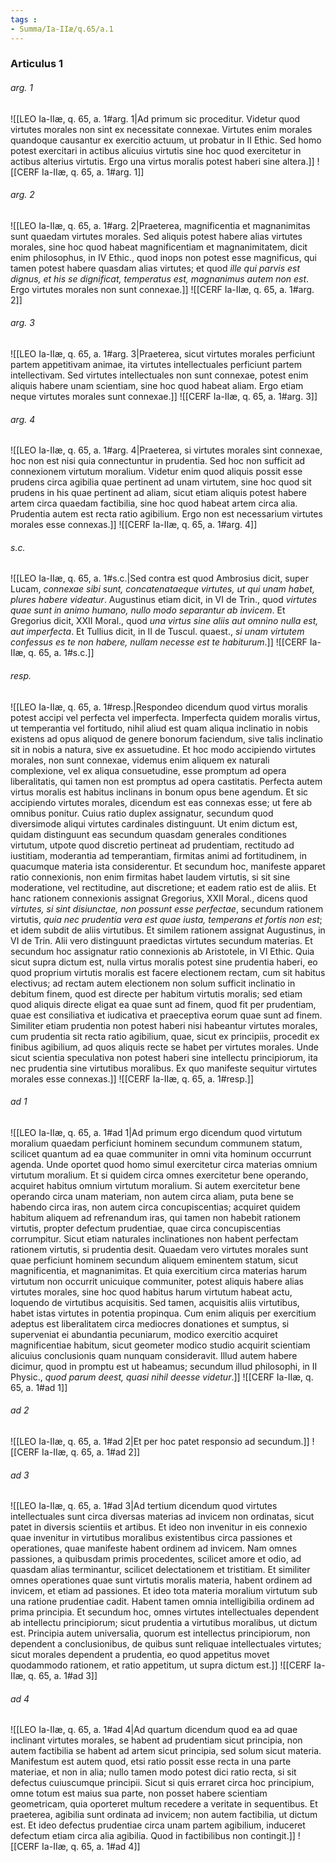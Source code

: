 ```yaml
---
tags : 
- Summa/Ia-IIæ/q.65/a.1
---
```


### Articulus 1

###### arg. 1
![[LEO Ia-IIæ, q. 65, a. 1#arg. 1|Ad primum sic proceditur. Videtur quod virtutes morales non sint ex necessitate connexae. Virtutes enim morales quandoque causantur ex exercitio actuum, ut probatur in II Ethic. Sed homo potest exercitari in actibus alicuius virtutis sine hoc quod exercitetur in actibus alterius virtutis. Ergo una virtus moralis potest haberi sine altera.]]
![[CERF Ia-IIæ, q. 65, a. 1#arg. 1]]

###### arg. 2
![[LEO Ia-IIæ, q. 65, a. 1#arg. 2|Praeterea, magnificentia et magnanimitas sunt quaedam virtutes morales. Sed aliquis potest habere alias virtutes morales, sine hoc quod habeat magnificentiam et magnanimitatem, dicit enim philosophus, in IV Ethic., quod inops non potest esse magnificus, qui tamen potest habere quasdam alias virtutes; et quod *ille qui parvis est dignus, et his se dignificat, temperatus est, magnanimus autem non est*. Ergo virtutes morales non sunt connexae.]]
![[CERF Ia-IIæ, q. 65, a. 1#arg. 2]]

###### arg. 3
![[LEO Ia-IIæ, q. 65, a. 1#arg. 3|Praeterea, sicut virtutes morales perficiunt partem appetitivam animae, ita virtutes intellectuales perficiunt partem intellectivam. Sed virtutes intellectuales non sunt connexae, potest enim aliquis habere unam scientiam, sine hoc quod habeat aliam. Ergo etiam neque virtutes morales sunt connexae.]]
![[CERF Ia-IIæ, q. 65, a. 1#arg. 3]]

###### arg. 4
![[LEO Ia-IIæ, q. 65, a. 1#arg. 4|Praeterea, si virtutes morales sint connexae, hoc non est nisi quia connectuntur in prudentia. Sed hoc non sufficit ad connexionem virtutum moralium. Videtur enim quod aliquis possit esse prudens circa agibilia quae pertinent ad unam virtutem, sine hoc quod sit prudens in his quae pertinent ad aliam, sicut etiam aliquis potest habere artem circa quaedam factibilia, sine hoc quod habeat artem circa alia. Prudentia autem est recta ratio agibilium. Ergo non est necessarium virtutes morales esse connexas.]]
![[CERF Ia-IIæ, q. 65, a. 1#arg. 4]]

###### s.c.
![[LEO Ia-IIæ, q. 65, a. 1#s.c.|Sed contra est quod Ambrosius dicit, super Lucam, *connexae sibi sunt, concatenataeque virtutes, ut qui unam habet, plures habere videatur*. Augustinus etiam dicit, in VI de Trin., quod *virtutes quae sunt in animo humano, nullo modo separantur ab invicem*. Et Gregorius dicit, XXII Moral., quod *una virtus sine aliis aut omnino nulla est, aut imperfecta*. Et Tullius dicit, in II de Tuscul. quaest., *si unam virtutem confessus es te non habere, nullam necesse est te habiturum*.]]
![[CERF Ia-IIæ, q. 65, a. 1#s.c.]]

###### resp.
![[LEO Ia-IIæ, q. 65, a. 1#resp.|Respondeo dicendum quod virtus moralis potest accipi vel perfecta vel imperfecta. Imperfecta quidem moralis virtus, ut temperantia vel fortitudo, nihil aliud est quam aliqua inclinatio in nobis existens ad opus aliquod de genere bonorum faciendum, sive talis inclinatio sit in nobis a natura, sive ex assuetudine. Et hoc modo accipiendo virtutes morales, non sunt connexae, videmus enim aliquem ex naturali complexione, vel ex aliqua consuetudine, esse promptum ad opera liberalitatis, qui tamen non est promptus ad opera castitatis. Perfecta autem virtus moralis est habitus inclinans in bonum opus bene agendum. Et sic accipiendo virtutes morales, dicendum est eas connexas esse; ut fere ab omnibus ponitur. Cuius ratio duplex assignatur, secundum quod diversimode aliqui virtutes cardinales distinguunt. Ut enim dictum est, quidam distinguunt eas secundum quasdam generales conditiones virtutum, utpote quod discretio pertineat ad prudentiam, rectitudo ad iustitiam, moderantia ad temperantiam, firmitas animi ad fortitudinem, in quacumque materia ista considerentur. Et secundum hoc, manifeste apparet ratio connexionis, non enim firmitas habet laudem virtutis, si sit sine moderatione, vel rectitudine, aut discretione; et eadem ratio est de aliis. Et hanc rationem connexionis assignat Gregorius, XXII Moral., dicens quod *virtutes, si sint disiunctae, non possunt esse perfectae*, secundum rationem virtutis, *quia nec prudentia vera est quae iusta, temperans et fortis non est*; et idem subdit de aliis virtutibus. Et similem rationem assignat Augustinus, in VI de Trin. Alii vero distinguunt praedictas virtutes secundum materias. Et secundum hoc assignatur ratio connexionis ab Aristotele, in VI Ethic. Quia sicut supra dictum est, nulla virtus moralis potest sine prudentia haberi, eo quod proprium virtutis moralis est facere electionem rectam, cum sit habitus electivus; ad rectam autem electionem non solum sufficit inclinatio in debitum finem, quod est directe per habitum virtutis moralis; sed etiam quod aliquis directe eligat ea quae sunt ad finem, quod fit per prudentiam, quae est consiliativa et iudicativa et praeceptiva eorum quae sunt ad finem. Similiter etiam prudentia non potest haberi nisi habeantur virtutes morales, cum prudentia sit recta ratio agibilium, quae, sicut ex principiis, procedit ex finibus agibilium, ad quos aliquis recte se habet per virtutes morales. Unde sicut scientia speculativa non potest haberi sine intellectu principiorum, ita nec prudentia sine virtutibus moralibus. Ex quo manifeste sequitur virtutes morales esse connexas.]]
![[CERF Ia-IIæ, q. 65, a. 1#resp.]]

###### ad 1
![[LEO Ia-IIæ, q. 65, a. 1#ad 1|Ad primum ergo dicendum quod virtutum moralium quaedam perficiunt hominem secundum communem statum, scilicet quantum ad ea quae communiter in omni vita hominum occurrunt agenda. Unde oportet quod homo simul exercitetur circa materias omnium virtutum moralium. Et si quidem circa omnes exercitetur bene operando, acquiret habitus omnium virtutum moralium. Si autem exercitetur bene operando circa unam materiam, non autem circa aliam, puta bene se habendo circa iras, non autem circa concupiscentias; acquiret quidem habitum aliquem ad refrenandum iras, qui tamen non habebit rationem virtutis, propter defectum prudentiae, quae circa concupiscentias corrumpitur. Sicut etiam naturales inclinationes non habent perfectam rationem virtutis, si prudentia desit. Quaedam vero virtutes morales sunt quae perficiunt hominem secundum aliquem eminentem statum, sicut magnificentia, et magnanimitas. Et quia exercitium circa materias harum virtutum non occurrit unicuique communiter, potest aliquis habere alias virtutes morales, sine hoc quod habitus harum virtutum habeat actu, loquendo de virtutibus acquisitis. Sed tamen, acquisitis aliis virtutibus, habet istas virtutes in potentia propinqua. Cum enim aliquis per exercitium adeptus est liberalitatem circa mediocres donationes et sumptus, si superveniat ei abundantia pecuniarum, modico exercitio acquiret magnificentiae habitum, sicut geometer modico studio acquirit scientiam alicuius conclusionis quam nunquam consideravit. Illud autem habere dicimur, quod in promptu est ut habeamus; secundum illud philosophi, in II Physic., *quod parum deest, quasi nihil deesse videtur*.]]
![[CERF Ia-IIæ, q. 65, a. 1#ad 1]]

###### ad 2
![[LEO Ia-IIæ, q. 65, a. 1#ad 2|Et per hoc patet responsio ad secundum.]]
![[CERF Ia-IIæ, q. 65, a. 1#ad 2]]

###### ad 3
![[LEO Ia-IIæ, q. 65, a. 1#ad 3|Ad tertium dicendum quod virtutes intellectuales sunt circa diversas materias ad invicem non ordinatas, sicut patet in diversis scientiis et artibus. Et ideo non invenitur in eis connexio quae invenitur in virtutibus moralibus existentibus circa passiones et operationes, quae manifeste habent ordinem ad invicem. Nam omnes passiones, a quibusdam primis procedentes, scilicet amore et odio, ad quasdam alias terminantur, scilicet delectationem et tristitiam. Et similiter omnes operationes quae sunt virtutis moralis materia, habent ordinem ad invicem, et etiam ad passiones. Et ideo tota materia moralium virtutum sub una ratione prudentiae cadit. Habent tamen omnia intelligibilia ordinem ad prima principia. Et secundum hoc, omnes virtutes intellectuales dependent ab intellectu principiorum; sicut prudentia a virtutibus moralibus, ut dictum est. Principia autem universalia, quorum est intellectus principiorum, non dependent a conclusionibus, de quibus sunt reliquae intellectuales virtutes; sicut morales dependent a prudentia, eo quod appetitus movet quodammodo rationem, et ratio appetitum, ut supra dictum est.]]
![[CERF Ia-IIæ, q. 65, a. 1#ad 3]]

###### ad 4
![[LEO Ia-IIæ, q. 65, a. 1#ad 4|Ad quartum dicendum quod ea ad quae inclinant virtutes morales, se habent ad prudentiam sicut principia, non autem factibilia se habent ad artem sicut principia, sed solum sicut materia. Manifestum est autem quod, etsi ratio possit esse recta in una parte materiae, et non in alia; nullo tamen modo potest dici ratio recta, si sit defectus cuiuscumque principii. Sicut si quis erraret circa hoc principium, omne totum est maius sua parte, non posset habere scientiam geometricam, quia oporteret multum recedere a veritate in sequentibus. Et praeterea, agibilia sunt ordinata ad invicem; non autem factibilia, ut dictum est. Et ideo defectus prudentiae circa unam partem agibilium, induceret defectum etiam circa alia agibilia. Quod in factibilibus non contingit.]]
![[CERF Ia-IIæ, q. 65, a. 1#ad 4]]

